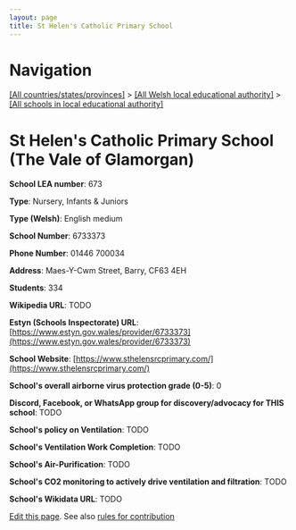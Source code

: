 ```yaml
---
layout: page
title: St Helen's Catholic Primary School
---
```

# Navigation

[[All countries/states/provinces]](../../..) > [[All Welsh local educational authority]](../..) > [[All schools in local educational authority]](..)

# St Helen's Catholic Primary School (The Vale of Glamorgan)

**School LEA number**: 673

**Type**: Nursery, Infants & Juniors

**Type (Welsh)**: English medium

**School Number**: 6733373

**Phone Number**: 01446 700034

**Address**: Maes-Y-Cwm Street, Barry, CF63 4EH

**Students**: 334

**Wikipedia URL**: TODO

**Estyn (Schools Inspectorate) URL**: [https://www.estyn.gov.wales/provider/6733373](https://www.estyn.gov.wales/provider/6733373)

**School Website**: [https://www.sthelensrcprimary.com/](https://www.sthelensrcprimary.com/)

**School's overall airborne virus protection grade (0-5)**: 0

**Discord, Facebook, or WhatsApp group for discovery/advocacy for THIS school**: TODO

**School's policy on Ventilation**: TODO

**School's Ventilation Work Completion**: TODO

**School's Air-Purification**: TODO

**School's CO2 monitoring to actively drive ventilation and filtration**: TODO

**School's Wikidata URL**: TODO




[Edit this page](https://github.com/ventilate-schools/Wales/edit/prif/./The_Vale_of_Glamorgan/St_Helen's_Catholic_Primary_School.md). See also [rules for contribution](../../../contribution-rules/)